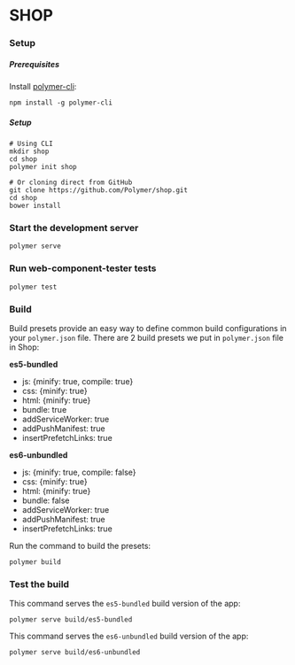 # SHOP

### Setup

##### Prerequisites

Install [polymer-cli](https://github.com/Polymer/polymer-cli):

    npm install -g polymer-cli


##### Setup
    # Using CLI
    mkdir shop
    cd shop
    polymer init shop

    # Or cloning direct from GitHub
    git clone https://github.com/Polymer/shop.git
    cd shop
    bower install

### Start the development server

    polymer serve

### Run web-component-tester tests

    polymer test

### Build

Build presets provide an easy way to define common build configurations in your `polymer.json` file. There are 2 build presets we put in `polymer.json` file in Shop:

**es5-bundled**

- js: {minify: true, compile: true}
- css: {minify: true}
- html: {minify: true}
- bundle: true
- addServiceWorker: true
- addPushManifest: true
- insertPrefetchLinks: true

**es6-unbundled**

- js: {minify: true, compile: false}
- css: {minify: true}
- html: {minify: true}
- bundle: false
- addServiceWorker: true
- addPushManifest: true
- insertPrefetchLinks: true

Run the command to build the presets:

    polymer build

### Test the build

This command serves the `es5-bundled` build version of the app:

    polymer serve build/es5-bundled

This command serves the `es6-unbundled` build version of the app:

    polymer serve build/es6-unbundled
